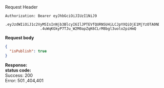
Request Header
```
Authorization: Bearer eyJhbGciOiJIUzI1NiJ9
                .eyJzdWIiOiJ1c2VyMSIsInNjb3BlcyI6IlJPTEVfQURNSU4iLCJpYXQiOjE1MjYzOTA0NDMsImV4cCI6MTUyNjQwODQ0M30
                .4uWqKGkyP7TJu_W2M0apZqK6CLrM8bgl3uolo2piHmQ
```
**Request body**
```json
{
  "isPublish": true
}
```
**Response:** <br>
**status code:**<br>
Success: 200 <br>
Error: 501 ,404,401<br>

